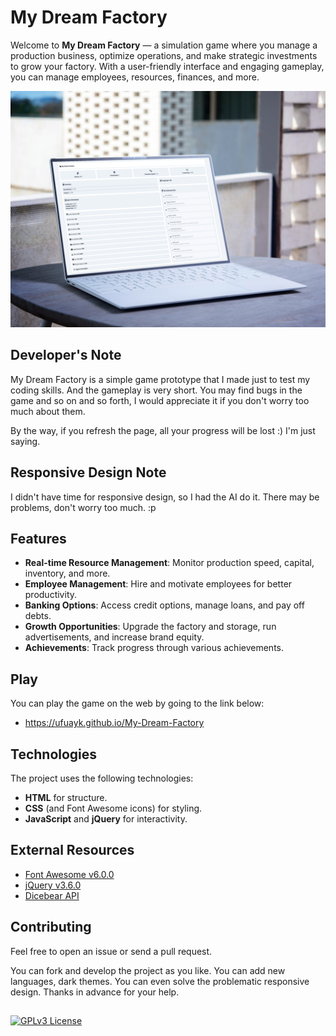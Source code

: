 # My Dream Factory

Welcome to **My Dream Factory** — a simulation game where you manage a production business, optimize operations, and make strategic investments to grow your factory. With a user-friendly interface and engaging gameplay, you can manage employees, resources, finances, and more.

![Mockup](https://raw.githubusercontent.com/ufuayk/My-Dream-Factory/refs/heads/main/img/mockup.png)

## Developer's Note

My Dream Factory is a simple game prototype that I made just to test my coding skills. And the gameplay is very short. You may find bugs in the game and so on and so forth, I would appreciate it if you don't worry too much about them.

By the way, if you refresh the page, all your progress will be lost :) I'm just saying.

## Responsive Design Note

I didn't have time for responsive design, so I had the AI do it. There may be problems, don't worry too much. :p

## Features

- **Real-time Resource Management**: Monitor production speed, capital, inventory, and more.
- **Employee Management**: Hire and motivate employees for better productivity.
- **Banking Options**: Access credit options, manage loans, and pay off debts.
- **Growth Opportunities**: Upgrade the factory and storage, run advertisements, and increase brand equity.
- **Achievements**: Track progress through various achievements.

## Play

You can play the game on the web by going to the link below: 
    
- https://ufuayk.github.io/My-Dream-Factory

## Technologies

The project uses the following technologies:
- **HTML** for structure.
- **CSS** (and Font Awesome icons) for styling.
- **JavaScript** and **jQuery** for interactivity.

## External Resources

- [Font Awesome v6.0.0](https://fontawesome.com/)
- [jQuery v3.6.0](https://github.com/jquery/jquery)
- [Dicebear API](https://github.com/dicebear/dicebear)

## Contributing

Feel free to open an issue or send a pull request. 

You can fork and develop the project as you like. You can add new languages, dark themes. You can even solve the problematic responsive design. Thanks in advance for your help.

## 

[![GPLv3 License](https://ziadoua.github.io/m3-Markdown-Badges/badges/LicenceGPLv3/licencegplv31.svg)](https://www.gnu.org/licenses/gpl-3.0.html)
